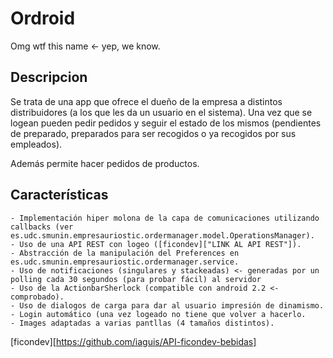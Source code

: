 Ordroid
================

Omg wtf this name <- yep, we know.

Descripcion
--------------
Se trata de una app que ofrece el dueño de la empresa a distintos distribuidores (a los que les da un usuario en el sistema). Una vez que se logean pueden pedir pedidos y seguir el estado de los mismos (pendientes de preparado, preparados para ser recogidos o ya recogidos por sus empleados).

Además permite hacer pedidos de productos.


Características
---------------
	- Implementación hiper molona de la capa de comunicaciones utilizando callbacks (ver es.udc.smunin.empresauriostic.ordermanager.model.OperationsManager).
	- Uso de una API REST con logeo ([ficondev]["LINK AL API REST"]).
	- Abstracción de la manipulación del Preferences en es.udc.smunin.empresauriostic.ordermanager.service.
	- Uso de notificaciones (singulares y stackeadas) <- generadas por un polling cada 30 segundos (para probar fácil) al servidor
	- Uso de la ActionbarSherlock (compatible con android 2.2 <- comprobado).
	- Uso de dialogos de carga para dar al usuario impresión de dinamismo.
	- Login automático (una vez logeado no tiene que volver a hacerlo.
	- Images adaptadas a varias pantllas (4 tamaños distintos).

[ficondev][https://github.com/iaguis/API-ficondev-bebidas]
